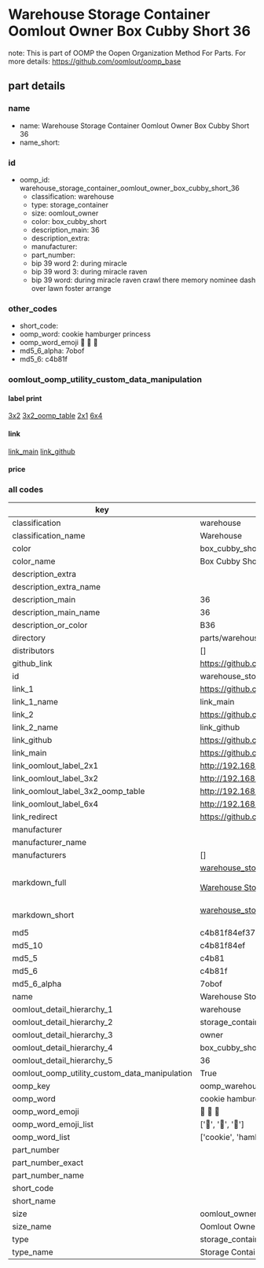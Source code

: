 # Warehouse Storage Container Oomlout Owner Box Cubby Short 36  

note: This is part of OOMP the Oopen Organization Method For Parts. For more details: https://github.com/oomlout/oomp_base

##  part details
  







### name
* name: Warehouse Storage Container Oomlout Owner Box Cubby Short 36
* name_short: 
### id
* oomp_id: warehouse_storage_container_oomlout_owner_box_cubby_short_36
  * classification: warehouse
  * type: storage_container
  * size: oomlout_owner
  * color: box_cubby_short
  * description_main: 36
  * description_extra: 
  * manufacturer: 
  * part_number: 
  * bip 39 word 2: during miracle
  * bip 39 word 3: during miracle raven
  * bip 39 word: during miracle raven crawl there memory nominee dash over lawn foster arrange

### other_codes
* short_code: 
* oomp_word: cookie hamburger princess
* oomp_word_emoji :cookie: :hamburger: :princess:
* md5_6_alpha: 7obof
* md5_6: c4b81f






### oomlout_oomp_utility_custom_data_manipulation
#### label print
[3x2](http://192.168.1.245:1112/?label=oomp%207obof)
[3x2_oomp_table](http://192.168.1.108:1112/?label=oomp%207obof)
[2x1](http://192.168.1.242:1112/?label=oomp%207obof)
[6x4](http://192.168.1.55:1112/?label=oomp%207obof)    

#### link

[link_main](https://github.com/oomlout/oomlout_oomp_version_1_messy/tree/main/parts/warehouse_storage_container_oomlout_owner_box_cubby_short_36) [link_github](https://github.com/oomlout/oomlout_oomp_version_1_messy/tree/main/parts/warehouse_storage_container_oomlout_owner_box_cubby_short_36)                             

#### price







### all codes 
| key | value |  
| --- | --- |  
| classification | warehouse |  
| classification_name | Warehouse |  
| color | box_cubby_short |  
| color_name | Box Cubby Short |  
| description_extra |  |  
| description_extra_name |  |  
| description_main | 36 |  
| description_main_name | 36 |  
| description_or_color | B36 |  
| directory | parts/warehouse_storage_container_oomlout_owner_box_cubby_short_36 |  
| distributors | [] |  
| github_link | https://github.com/oomlout/oomlout_oomp_part_src/tree/main/parts/warehouse_storage_container_oomlout_owner_box_cubby_short_36 |  
| id | warehouse_storage_container_oomlout_owner_box_cubby_short_36 |  
| link_1 | https://github.com/oomlout/oomlout_oomp_version_1_messy/tree/main/parts/warehouse_storage_container_oomlout_owner_box_cubby_short_36 |  
| link_1_name | link_main |  
| link_2 | https://github.com/oomlout/oomlout_oomp_version_1_messy/tree/main/parts/warehouse_storage_container_oomlout_owner_box_cubby_short_36 |  
| link_2_name | link_github |  
| link_github | https://github.com/oomlout/oomlout_oomp_version_1_messy/tree/main/parts/warehouse_storage_container_oomlout_owner_box_cubby_short_36 |  
| link_main | https://github.com/oomlout/oomlout_oomp_version_1_messy/tree/main/parts/warehouse_storage_container_oomlout_owner_box_cubby_short_36 |  
| link_oomlout_label_2x1 | http://192.168.1.242:1112/?label=oomp%207obof |  
| link_oomlout_label_3x2 | http://192.168.1.245:1112/?label=oomp%207obof |  
| link_oomlout_label_3x2_oomp_table | http://192.168.1.108:1112/?label=oomp%207obof |  
| link_oomlout_label_6x4 | http://192.168.1.55:1112/?label=oomp%207obof |  
| link_redirect | https://github.com/oomlout/oomlout_oomp_version_1_messy/tree/main/parts/warehouse_storage_container_oomlout_owner_box_cubby_short_36 |  
| manufacturer |  |  
| manufacturer_name |  |  
| manufacturers | [] |  
| markdown_full | [warehouse_storage_container_oomlout_owner_box_cubby_short_36](none)<br>[](none)<br>[Warehouse Storage Container Oomlout Owner Box Cubby Short 36](none)<br><br> |  
| markdown_short | [warehouse_storage_container_oomlout_owner_box_cubby_short_36](none)<br><br> |  
| md5 | c4b81f84ef37b2be2bf0332b64e35a21 |  
| md5_10 | c4b81f84ef |  
| md5_5 | c4b81 |  
| md5_6 | c4b81f |  
| md5_6_alpha | 7obof |  
| name | Warehouse Storage Container Oomlout Owner Box Cubby Short 36 |  
| oomlout_detail_hierarchy_1 | warehouse |  
| oomlout_detail_hierarchy_2 | storage_container |  
| oomlout_detail_hierarchy_3 | owner |  
| oomlout_detail_hierarchy_4 | box_cubby_short |  
| oomlout_detail_hierarchy_5 | 36 |  
| oomlout_oomp_utility_custom_data_manipulation | True |  
| oomp_key | oomp_warehouse_storage_container_oomlout_owner_box_cubby_short_36 |  
| oomp_word | cookie hamburger princess |  
| oomp_word_emoji | :cookie: :hamburger: :princess: |  
| oomp_word_emoji_list | [':cookie:', ':hamburger:', ':princess:'] |  
| oomp_word_list | ['cookie', 'hamburger', 'princess'] |  
| part_number |  |  
| part_number_exact |  |  
| part_number_name |  |  
| short_code |  |  
| short_name |  |  
| size | oomlout_owner |  
| size_name | Oomlout Owner |  
| type | storage_container |  
| type_name | Storage Container |  
